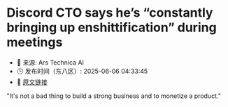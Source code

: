 # Discord CTO says he’s “constantly bringing up enshittification” during meetings
- 📅 来源: Ars Technica AI
- 🕒 发布时间（东八区）: 2025-06-06 04:33:45
- 🔗 [原文链接](https://arstechnica.com/gadgets/2025/06/discord-cto-says-hes-constantly-bringing-up-enshittification-during-meetings/)

"It's not a bad thing to build a strong business and to monetize a product."